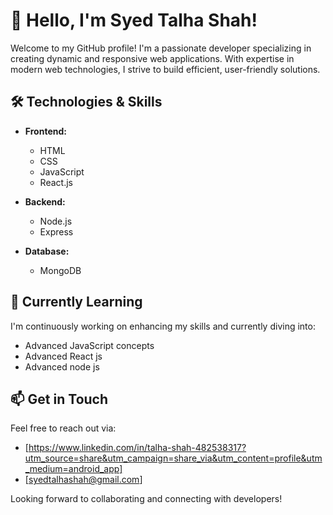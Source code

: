 # 👋 Hello, I'm Syed Talha Shah!

Welcome to my GitHub profile! I'm a passionate developer specializing in creating dynamic and responsive web applications. With expertise in modern web technologies, I strive to build efficient, user-friendly solutions.

## 🛠️ Technologies & Skills

- **Frontend:**
  - HTML
  - CSS
  - JavaScript
  - React.js

- **Backend:**
  - Node.js
  - Express

- **Database:**
  - MongoDB



## 🌱 Currently Learning

I'm continuously working on enhancing my skills and currently diving into:

- Advanced JavaScript concepts
- Advanced React js
- Advanced node js

## 📫 Get in Touch

Feel free to reach out via:

- [https://www.linkedin.com/in/talha-shah-482538317?utm_source=share&utm_campaign=share_via&utm_content=profile&utm_medium=android_app]
- [syedtalhashah@gmail.com]

Looking forward to collaborating and connecting with developers!
